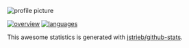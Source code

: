 
![profile picture](./profile-picture/20220101.png)

[![overview](https://github.com/alexcoder04/github-stats/blob/master/generated/overview.svg)](https://github.com/alexcoder04?tab=repositories)
[![languages](https://github.com/alexcoder04/github-stats/blob/master/generated/languages.svg)](https://github.com/alexcoder04?tab=repositories)

This awesome statistics is generated with [jstrieb/github-stats](https://github.com/jstrieb/github-stats).


